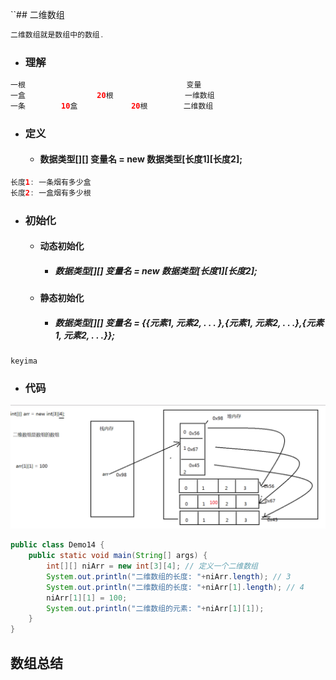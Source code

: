 ``## 二维数组

```java
二维数组就是数组中的数组.
```

* ### 理解

```java
一根                                    变量
一盒                20根                一维数组
一条        10盒            20根        二维数组
```

* ### 定义

  * #### 数据类型\[\]\[\] 变量名 = new 数据类型\[长度1\]\[长度2\];

```java
长度1: 一条烟有多少盒
长度2: 一盒烟有多少根
```

* ### 初始化

  * #### 动态初始化

    * ##### 数据类型\[\]\[\] 变量名 = new 数据类型\[长度1\]\[长度2\];
  * #### 静态初始化

    * ##### 数据类型\[\]\[\] 变量名 = {{元素1, 元素2, . . . },{元素1, 元素2, . . .},{元素1, 元素2, . . .}};


```
keyima

```



* ### 代码
![](/assets/二维数组.png)

```java
public class Demo14 {
	public static void main(String[] args) {
		int[][] niArr = new int[3][4]; // 定义一个二维数组
		System.out.println("二维数组的长度: "+niArr.length); // 3
		System.out.println("二维数组的长度: "+niArr[1].length); // 4
		niArr[1][1] = 100;
		System.out.println("二维数组的元素: "+niArr[1][1]);
	}
}
```

## 数组总结



